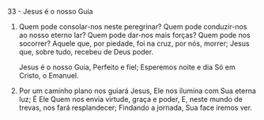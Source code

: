 33 - Jesus é o nosso Guia

1. Quem pode consolar-nos neste peregrinar?
   Quem pode conduzir-nos ao nosso eterno lar?
   Quem pode dar-nos mais forças? Quem pode nos socorrer?
   Aquele que, por piedade, foi na cruz, por nós, morrer;
   Jesus que, sobre tudo, recebeu de Deus poder.

   Jesus é o nosso Guia,
   Perfeito e fiel;
   Esperemos noite e dia
   Só em Cristo, o Emanuel.

2. Por um caminho plano nos guiará Jesus,
   Ele nos ilumina com Sua eterna luz;
   É Ele Quem nos envia virtude, graça e poder,
   E, neste mundo de trevas, nos fará resplandecer;
   Findando a jornada, Sua face iremos ver.
